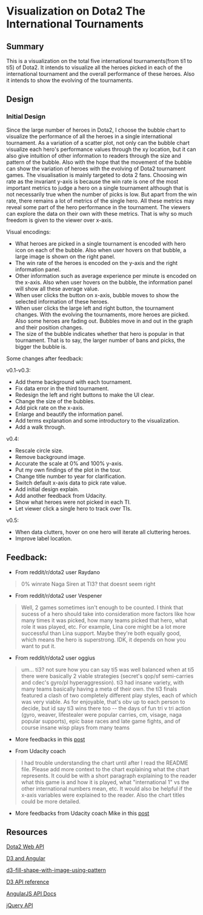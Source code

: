 # Visualization on Dota2 The International Tournaments

## Summary

This is a visualization on the total five international tournaments(from ti1 to ti5) of Dota2. It intends to visualize all the heroes picked in each of the international tournament and the overall performance of these heroes. Also it intends to show the evolving of the tournaments.

## Design

### Initial Design

Since the large number of heroes in Dota2, I choose the bubble chart to visualize the performance of all the heroes in a single international tournament. As a variation of a scatter plot, not only can the bubble chart visualize each hero's performance values through the xy location, but it can also give intuition of other information to readers through the size and pattern of the bubble. Also with the hope that the movement of the bubble can show the variation of heroes with the evolving of Dota2 tournament games. The visualisation is mainly targeted to dota 2 fans. Choosing win rate as the invariant y-axis is because the win rate is one of the most important metrics to judge a hero on a single tournament although that is not necessarily true when the number of picks is low. But apart from the win rate, there remains a lot of metrics of the single hero. All these metrics may reveal some part of the hero performance in the tournament. The viewers can explore the data on their own with these metrics. That is why so much freedom is given to the viewer over x-axis.

Visual encodings:

- What heroes are picked in a single tournament is encoded with hero icon on each of the bubble. Also when user hovers on that bubble, a large image is shown on the right panel.
- The win rate of the heroes is encoded on the y-axis and the right information panel.
- Other information such as average experience per minute is encoded on the x-axis. Also when user hovers on the bubble, the information panel will show all these average value.
- When user clicks the button on x-axis, bubble moves to show the selected information of these heroes.
- When user clicks the large left and right button, the tournament changes. With the evolving the tournaments, more heroes are picked. Also some heroes are fading out. Bubbles move in and out in the graph and their position changes.
- The size of the bubble indicates whether that hero is popular in that tournament. That is to say, the larger number of bans and picks, the bigger the bubble is.

Some changes after feedback:

v0.1-v0.3:

- Add theme background with each tournament.
- Fix data error in the third tournament.
- Redesign the left and right buttons to make the UI clear.
- Change the size of the bubbles.
- Add pick rate on the x-axis.
- Enlarge and beautify the information panel.
- Add terms explanation and some introductory to the visualization.
- Add a walk through.

v0.4:

- Rescale circle size.
- Remove background image.
- Accurate the scale at 0% and 100% y-axis.
- Put my own findings of the plot in the tour.
- Change title number to year for clarification.
- Switch default x-axis data to pick rate value.
- Add initial design explain.
- Add another feedback from Udacity.
- Show what heroes were not picked in each TI.
- Let viewer click a single hero to track over TIs.

v0.5:

- When data clutters, hover on one hero will iterate all cluttering heroes.
- Improve label location.

## Feedback:

- From reddit/r/dota2 user Raydano
> 0% winrate Naga Siren at TI3? that doesnt seem right

- From reddit/r/dota2 user Vespener
> Well, 2 games sometimes isn't enough to be counted. I think that sucess of a hero should take into consideration more factors like how many times it was picked, how many teams picked that hero, what role it was played, etc. For example, Lina core might be a lot more successful than Lina support. Maybe they're both equally good, which means the hero is superstrong. IDK, it depends on how you want to put it.

- From reddit/r/dota2 user oggius
> um... ti3? not sure how you can say ti5 was well balanced when at ti5 there were basically 2 viable strategies (secret's qop/sf semi-carries and cdec's gyro/pl hyperaggression). ti3 had insane variety, with many teams basically having a meta of their own. the ti3 finals featured a clash of two completely different play styles, each of which was very viable. As for enjoyable, that's obv up to each person to decide, but id say ti3 wins there too -- the days of fun tri v tri action (gyro, weaver, lifestealer were popular carries, cm, visage, naga popular supports), epic base races and late game fights, and of course insane wisp plays from many teams

- More feedbacks in this [post](https://www.reddit.com/r/DotA2/comments/3kxa8o/from_ti1_to_ti5/)

- From Udacity coach
> I had trouble understanding the chart until after I read the README file. Please add more context to the chart explaining what the chart represents. It could be with a short paragraph explaining to the reader what this game is and how it is played, what "international 1" vs the other international numbers mean, etc. It would also be helpful if the x-axis variables were explained to the reader. Also the chart titles could be more detailed.

- More feedbacks from Udacity coach Mike in this [post](https://discussions.udacity.com/t/p6-feedback-and-questions/32994)

## Resources
[Dota2 Web API](https://wiki.teamfortress.com/wiki/WebAPI)

[D3 and Angular](https://www.dashingd3js.com/d3-resources/d3-and-angular)

[d3-fill-shape-with-image-using-pattern](http://stackoverflow.com/questions/25881186/d3-fill-shape-with-image-using-pattern)

[D3 API reference](https://github.com/mbostock/d3/wiki/API-Reference)

[AngularJS API Docs](https://docs.angularjs.org/api)

[jQuery API](https://api.jquery.com/)

